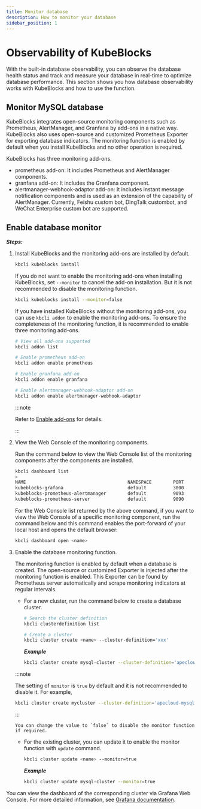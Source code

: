 ```yaml
---
title: Monitor database
description: How to monitor your database
sidebar_position: 1
---
```


# Observability of KubeBlocks
With the built-in database observability, you can observe the database health status and track and measure your database in real-time to optimize database performance. This section shows you how database observability works with KubeBlocks and how to use the function.

## Monitor MySQL database 

KubeBlocks integrates open-source monitoring components such as Prometheus, AlertManager, and Granfana by add-ons in a native way. KubeBlocks also uses open-source and customized Prometheus Exporter for exporting database indicators. The monitoring function is enabled by default when you install KubeBlocks and no other operation is required.

KubeBlocks has three monitoring add-ons.

* prometheus add-on: It includes Prometheus and AlertManager components.
* granfana add-on: It includes the Granfana component.
* alertmanager-webhook-adaptor add-on: It includes instant message notification components and is used as an extension of the capability of AlertManager. Currently, Feishu custom bot, DingTalk custombot, and WeChat Enterprise custom bot are supported.

## Enable database monitor

***Steps:***

1. Install KubeBlocks and the monitoring add-ons are installed by default.
    
    ```bash
    kbcli kubeblocks install
    ```

    If you do not want to enable the monitoring add-ons when installing KubeBlocks, set `--monitor` to cancel the add-on installation. But it is not recommended to disable the monitoring function.

    ```bash
    kbcli kubeblocks install --monitor=false
    ```
    
    If you have installed KubeBlocks without the monitoring add-ons, you can use `kbcli addon` to enable the monitoring add-ons. To ensure the completeness of the monitoring function, it is recommended to enable three monitoring add-ons. 

    ```bash
    # View all add-ons supported
    kbcli addon list

    # Enable prometheus add-on
    kbcli addon enable prometheus

    # Enable granfana add-on
    kbcli addon enable granfana

    # Enable alertmanager-webhook-adaptor add-on
    kbcli addon enable alertmanager-webhook-adaptor
    ```

    :::note

    Refer to [Enable add-ons](./../../installation/enable-add-ons.md) for details.

    :::

2. View the Web Console of the monitoring components.
   
    Run the command below to view the Web Console list of the monitoring components after the components are installed.
    ```bash
    kbcli dashboard list
    >
    NAME                                      NAMESPACE        PORT        CREATED-TIME
    kubeblocks-grafana                        default          3000        Jan 13,2023 10:53 UTC+0800
    kubeblocks-prometheus-alertmanager        default          9093        Jan 13,2023 10:53 UTC+0800
    kubeblocks-prometheus-server              default          9090        Jan 13,2023 10:53 UTC+0800
    ```
    For the Web Console list returned by the above command, if you want to view the Web Console of a specific monitoring component, run the command below and this command enables the port-forward of your local host and opens the default browser:
    ```bash
    kbcli dashboard open <name>
    ```
3. Enable the database monitoring function.
   
    The monitoring function is enabled by default when a database is created. The open-source or customized Exporter is injected after the monitoring function is enabled. This Exporter can be found by Prometheus server automatically and scrape monitoring indicators at regular intervals. 
   - For a new cluster, run the command below to create a database cluster.
       ```bash
       # Search the cluster definition
       kbcli clusterdefinition list 

       # Create a cluster
       kbcli cluster create <name> --cluster-definition='xxx'
       ```

       ***Example***

       ```bash
       kbcli cluster create mysql-cluster --cluster-definition='apecloud-mysql'
       ```

    :::note

    The setting of `monitor` is `true` by default and it is not recommended to disable it. For example,
    ```bash
    kbcli cluster create mycluster --cluster-definition='apecloud-mysql' --monitor=false
    ```
      
    :::
      
       You can change the value to `false` to disable the monitor function if required.
   - For the existing cluster, you can update it to enable the monitor function with `update` command.
       ```bash
       kbcli cluster update <name> --monitor=true
       ```

       ***Example***

       ```bash
       kbcli cluster update mysql-cluster --monitor=true
       ```

You can view the dashboard of the corresponding cluster via Grafana Web Console. For more detailed information, see [Grafana documentation](https://grafana.com/docs/grafana/latest/dashboards/).